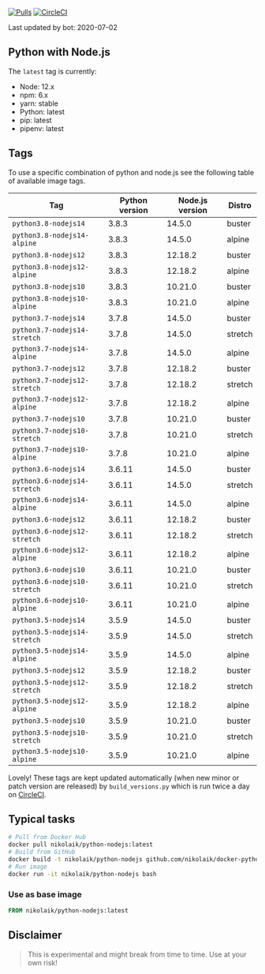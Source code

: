 [![Pulls](https://img.shields.io/docker/pulls/nikolaik/python-nodejs.svg?style=flat-square)](https://hub.docker.com/r/nikolaik/python-nodejs/)
[![CircleCI](https://img.shields.io/circleci/project/github/nikolaik/docker-python-nodejs.svg?style=flat-square)](https://circleci.com/gh/nikolaik/docker-python-nodejs)

Last updated by bot: 2020-07-02

## Python with Node.js
The `latest` tag is currently:

- Node: 12.x
- npm: 6.x
- yarn: stable
- Python: latest
- pip: latest
- pipenv: latest

## Tags
To use a specific combination of python and node.js see the following table of available image tags.

Tag | Python version | Node.js version | Distro
--- | --- | --- | ---
`python3.8-nodejs14` | 3.8.3 | 14.5.0 | buster
`python3.8-nodejs14-alpine` | 3.8.3 | 14.5.0 | alpine
`python3.8-nodejs12` | 3.8.3 | 12.18.2 | buster
`python3.8-nodejs12-alpine` | 3.8.3 | 12.18.2 | alpine
`python3.8-nodejs10` | 3.8.3 | 10.21.0 | buster
`python3.8-nodejs10-alpine` | 3.8.3 | 10.21.0 | alpine
`python3.7-nodejs14` | 3.7.8 | 14.5.0 | buster
`python3.7-nodejs14-stretch` | 3.7.8 | 14.5.0 | stretch
`python3.7-nodejs14-alpine` | 3.7.8 | 14.5.0 | alpine
`python3.7-nodejs12` | 3.7.8 | 12.18.2 | buster
`python3.7-nodejs12-stretch` | 3.7.8 | 12.18.2 | stretch
`python3.7-nodejs12-alpine` | 3.7.8 | 12.18.2 | alpine
`python3.7-nodejs10` | 3.7.8 | 10.21.0 | buster
`python3.7-nodejs10-stretch` | 3.7.8 | 10.21.0 | stretch
`python3.7-nodejs10-alpine` | 3.7.8 | 10.21.0 | alpine
`python3.6-nodejs14` | 3.6.11 | 14.5.0 | buster
`python3.6-nodejs14-stretch` | 3.6.11 | 14.5.0 | stretch
`python3.6-nodejs14-alpine` | 3.6.11 | 14.5.0 | alpine
`python3.6-nodejs12` | 3.6.11 | 12.18.2 | buster
`python3.6-nodejs12-stretch` | 3.6.11 | 12.18.2 | stretch
`python3.6-nodejs12-alpine` | 3.6.11 | 12.18.2 | alpine
`python3.6-nodejs10` | 3.6.11 | 10.21.0 | buster
`python3.6-nodejs10-stretch` | 3.6.11 | 10.21.0 | stretch
`python3.6-nodejs10-alpine` | 3.6.11 | 10.21.0 | alpine
`python3.5-nodejs14` | 3.5.9 | 14.5.0 | buster
`python3.5-nodejs14-stretch` | 3.5.9 | 14.5.0 | stretch
`python3.5-nodejs14-alpine` | 3.5.9 | 14.5.0 | alpine
`python3.5-nodejs12` | 3.5.9 | 12.18.2 | buster
`python3.5-nodejs12-stretch` | 3.5.9 | 12.18.2 | stretch
`python3.5-nodejs12-alpine` | 3.5.9 | 12.18.2 | alpine
`python3.5-nodejs10` | 3.5.9 | 10.21.0 | buster
`python3.5-nodejs10-stretch` | 3.5.9 | 10.21.0 | stretch
`python3.5-nodejs10-alpine` | 3.5.9 | 10.21.0 | alpine

Lovely! These tags are kept updated automatically (when new minor or patch version are released) by `build_versions.py` which is run twice a day on [CircleCI](https://circleci.com/gh/nikolaik/docker-python-nodejs).

## Typical tasks
```bash
# Pull from Docker Hub
docker pull nikolaik/python-nodejs:latest
# Build from GitHub
docker build -t nikolaik/python-nodejs github.com/nikolaik/docker-python-nodejs
# Run image
docker run -it nikolaik/python-nodejs bash
```

### Use as base image
```Dockerfile
FROM nikolaik/python-nodejs:latest
```

## Disclaimer
> This is experimental and might break from time to time. Use at your own risk!
